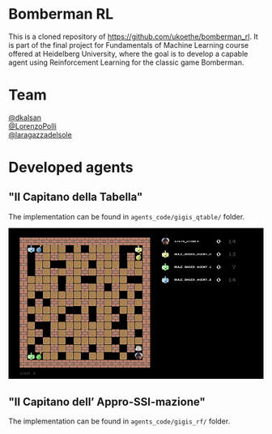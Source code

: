 # Bomberman RL
This is a cloned repository of https://github.com/ukoethe/bomberman_rl. It is part of the final project for Fundamentals of Machine Learning course offered at Heidelberg University, where the goal is to develop a capable agent using Reinforcement Learning for the classic game Bomberman.

# Team
[@dkalsan](https://github.com/dkalsan)\
[@LorenzoPolli](https://github.com/LorenzoPolli)\
[@laragazzadelsole](https://github.com/laragazzadelsole)

# Developed agents

## "Il Capitano della Tabella"
The implementation can be found in `agents_code/gigis_qtable/` folder.

![gigis_qtable gameplay](gifs/gigis_qtable.gif)

## "Il Capitano dell’ Appro-SSI-mazione"
The implementation can be found in `agents_code/gigis_rf/` folder.

